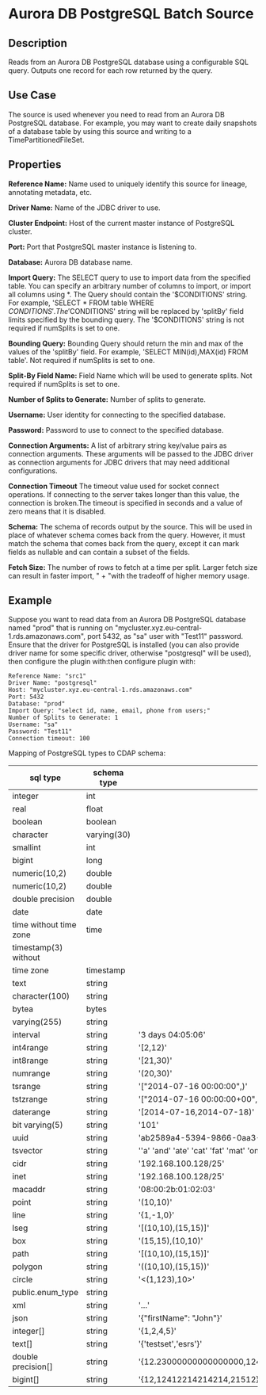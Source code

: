 # Aurora DB PostgreSQL Batch Source


Description
-----------
Reads from an Aurora DB PostgreSQL database using a configurable SQL query.
Outputs one record for each row returned by the query.


Use Case
--------
The source is used whenever you need to read from an Aurora DB PostgreSQL database. For example, you may want
to create daily snapshots of a database table by using this source and writing to
a TimePartitionedFileSet.


Properties
----------
**Reference Name:** Name used to uniquely identify this source for lineage, annotating metadata, etc.

**Driver Name:** Name of the JDBC driver to use.

**Cluster Endpoint:** Host of the current master instance of PostgreSQL cluster.

**Port:** Port that PostgreSQL master instance is listening to.

**Database:** Aurora DB database name.

**Import Query:** The SELECT query to use to import data from the specified table.
You can specify an arbitrary number of columns to import, or import all columns using \*. The Query should
contain the '$CONDITIONS' string. For example, 'SELECT * FROM table WHERE $CONDITIONS'.
The '$CONDITIONS' string will be replaced by 'splitBy' field limits specified by the bounding query.
The '$CONDITIONS' string is not required if numSplits is set to one.

**Bounding Query:** Bounding Query should return the min and max of the values of the 'splitBy' field.
For example, 'SELECT MIN(id),MAX(id) FROM table'. Not required if numSplits is set to one.

**Split-By Field Name:** Field Name which will be used to generate splits. Not required if numSplits is set to one.

**Number of Splits to Generate:** Number of splits to generate.

**Username:** User identity for connecting to the specified database.

**Password:** Password to use to connect to the specified database.

**Connection Arguments:** A list of arbitrary string key/value pairs as connection arguments. These arguments
will be passed to the JDBC driver as connection arguments for JDBC drivers that may need additional configurations.

**Connection Timeout** The timeout value used for socket connect operations. If connecting to the server takes longer
than this value, the connection is broken.The timeout is specified in seconds and a value of zero means that it is 
disabled.

**Schema:** The schema of records output by the source. This will be used in place of whatever schema comes
back from the query. However, it must match the schema that comes back from the query,
except it can mark fields as nullable and can contain a subset of the fields.

**Fetch Size:** The number of rows to fetch at a time per split. Larger fetch size can result in faster import, " +
"with the tradeoff of higher memory usage.

Example
------
Suppose you want to read data from an Aurora DB PostgreSQL database named "prod" that is running on 
"mycluster.xyz.eu-central-1.rds.amazonaws.com", port 5432, as "sa" user with "Test11" password. 
Ensure that the driver for PostgreSQL is installed (you can also provide driver name for some specific driver, 
otherwise "postgresql" will be used), then configure the plugin with:then configure plugin with: 


```
Reference Name: "src1"
Driver Name: "postgresql"
Host: "mycluster.xyz.eu-central-1.rds.amazonaws.com"
Port: 5432
Database: "prod"
Import Query: "select id, name, email, phone from users;"
Number of Splits to Generate: 1
Username: "sa"
Password: "Test11"
Connection timeout: 100
```  

Mapping of PostgreSQL types to CDAP schema:

|  sql type              | schema type     | representation                                                        |
| ---------------------- | --------------- | --------------------------------------------------------------------- |
| integer                | int             |                                                                       |
| real                   | float           |                                                                       |
| boolean                | boolean         |                                                                       |
| character              | varying(30)     |                                                                       |
| smallint               | int             |                                                                       |
| bigint                 | long            |                                                                       |
| numeric(10,2)          | double          |                                                                       |
| numeric(10,2)          | double          |                                                                       |
| double precision       | double          |                                                                       |
| date                   | date            |                                                                       |
| time without time zone | time            |                                                                       |
| timestamp(3) without   |                 |                                                                       |
| time zone              | timestamp       |                                                                       |
| text                   | string          |                                                                       |
| character(100)         | string          |                                                                       |
| bytea                  | bytes           |                                                                       |
| varying(255)           | string          |                                                                       |
| interval               | string          | '3 days 04:05:06'                                                     |
| int4range              | string          | '[2,12)'                                                              |
| int8range              | string          | '[21,30)'                                                             |
| numrange               | string          | '(20,30)'                                                             |
| tsrange                | string          | '["2014-07-16 00:00:00",)'                                            |
| tstzrange              | string          | '["2014-07-16 00:00:00+00","2014-07-18 00:00:00+00")'                 |
| daterange              | string          | '[2014-07-16,2014-07-18)'                                             |
| bit varying(5)         | string          | '101'                                                                 |
| uuid                   | string          | 'ab2589a4-5394-9866-0aa3-27b6fd8483c5'                                |
| tsvector               | string          | ''a' 'and' 'ate' 'cat' 'fat' 'mat' 'on' 'rat' 'sat''                  |
| cidr                   | string          | '192.168.100.128/25'                                                  |
| inet                   | string          | '192.168.100.128/25'                                                  |
| macaddr                | string          | '08:00:2b:01:02:03'                                                   | 
| point                  | string          | '(10,10)'                                                             |
| line                   | string          | '{1,-1,0}'                                                            |
| lseg                   | string          | '[(10,10),(15,15)]'                                                   |
| box                    | string          | '(15,15),(10,10)'                                                     |
| path                   | string          | '[(10,10),(15,15)]'                                                   |
| polygon                | string          | '((10,10),(15,15))'                                                   |
| circle                 | string          | '<(1,123),10>'                                                        |
| public.enum_type       | string          |                                                                       |
| xml                    | string          | '<book><title>Manual</title><chapter>...</chapter></book>'            |
| json                   | string          | '{"firstName": "John"}'                                               |
| integer[]              | string          | '{1,2,4,5}'                                                           |
| text[]                 | string          | '{'testset','esrs'}'                                                  |
| double precision[]     | string          | '{12.23000000000000000,1245.12300000000000000,21.42100000000000000}'  |
| bigint[]               | string          | '{12,12412214214214,21512}'                                           |

